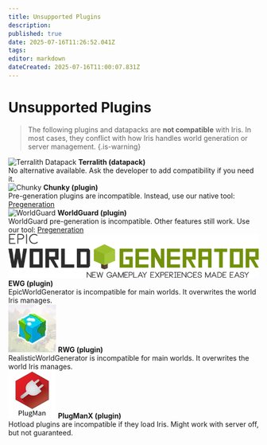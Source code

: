 ```yaml
---
title: Unsupported Plugins
description: 
published: true
date: 2025-07-16T11:26:52.041Z
tags: 
editor: markdown
dateCreated: 2025-07-16T11:00:07.831Z
---
```


# Unsupported Plugins
> The following plugins and datapacks are **not compatible** with Iris. In most cases, they conflict with how Iris handles world generation or server management.
{.is-warning}

<div class="grid-unsupported">
<div class="card-unsupported">
  <img src="https://example.com/terralith.png" alt="Terralith Datapack">
  <strong>Terralith (datapack)</strong><br>
  No alternative available. Ask the developer to add compatibility if you need it.
</div>

<div class="card-unsupported">
  <img src="https://example.com/chunky.png" alt="Chunky">
  <strong>Chunky (plugin)</strong><br>
  Pre-generation plugins are incompatible. Instead, use our native tool: <a href="/doc/iris/pregeneration">Pregeneration</a>
</div>

<div class="card-unsupported">
  <img src="https://example.com/worldguard.png" alt="WorldGuard">
  <strong>WorldGuard (plugin)</strong><br>
  WorldGuard pre-generation is incompatible. Other features still work. Use our tool: <a href="/doc/iris/pregeneration">Pregeneration</a>
</div>

<div class="card-unsupported">
  <img src="/iris_docs/unsupported_plugins/ewg.webp" alt="EWG">
  <strong>EWG (plugin)</strong><br>
  EpicWorldGenerator is incompatible for main worlds. It overwrites the world Iris manages.
</div>

<div class="card-unsupported">
  <img src="/iris_docs/unsupported_plugins/rwg.jpg" alt="RWG">
  <strong>RWG (plugin)</strong><br>
  RealisticWorldGenerator is incompatible for main worlds. It overwrites the world Iris manages.
</div>

<div class="card-unsupported">
  <img src="/iris_docs/unsupported_plugins/plugmanx.png" alt="PlugManX">
  <strong>PlugManX (plugin)</strong><br>
  Hotload plugins are incompatible if they load Iris. Might work with server off, but not guaranteed.
</div>



</div>
